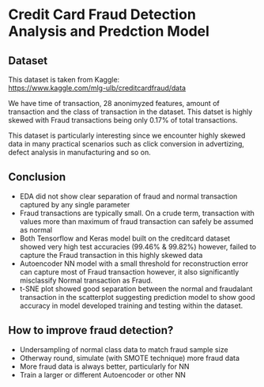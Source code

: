 # Credit Card Fraud Detection Analysis and Predction Model
## Dataset
This  dataset is taken from Kaggle:  
https://www.kaggle.com/mlg-ulb/creditcardfraud/data

We have time of transaction, 28 anonimyzed features, amount of transaction and the class of transaction in the dataset.
This datset is highly skewed with Fraud transactions being only 0.17% of total transactions.  

This dataset is particularly interesting since we encounter highly skewed data in many practical scenarios such as click conversion in advertizing, defect analysis in manufacturing and so on.

## Conclusion
* EDA did not show clear separation of fraud and normal transaction captured by any single parameter
* Fraud transactions are typically small. On a crude term, transaction with values more than maximum of fraud transaction can safely be assumed as normal
*  Both Tensorflow and Keras model built on the creditcard dataset showed very high test accuracies (99.46% & 99.82%) however, failed to capture the Fraud transaction in this highly skewed data
*  Autoencoder NN model with a small threshold for reconstruction error can capture most of Fraud transaction however, it also significantly misclassify Normal transaction as Fraud.
* t-SNE plot showed good separation between the normal and fraudalant transaction in the scatterplot suggesting prediction model to show good accuracy in model developed training and testing within the dataset.
## How to improve fraud detection?
* Undersampling of normal class data to match fraud sample size
* Otherway round, simulate (with SMOTE technique) more fraud data
* More fraud data is always better, particularly for NN
* Train a larger or different Autoencoder or other NN
